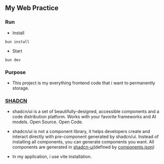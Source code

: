 ## My Web Practice

### Run

- Install

```shell
bun install
```

- Start

```shell
bun dev
```

### Purpose

- This project is my everything frontend code that i want to permanently storage.

### [SHADCN](https://ui.shadcn.com/docs)

- shadcn/ui is a set of beautifully-designed, accessible components and a code distribution platform. Works with your favorite frameworks and AI models. Open Source. Open Code.

- shadcn/ui is not a component library, it helps developers create and interact directly with pre-component generated by shadcn/ui. Instead of installing all components, you can generate components you want. All components are generated in [shadcn-ui](./src/components/shadcn-ui/)(defined by [components.json](./components.json))

- In my application, i use vite installation.
